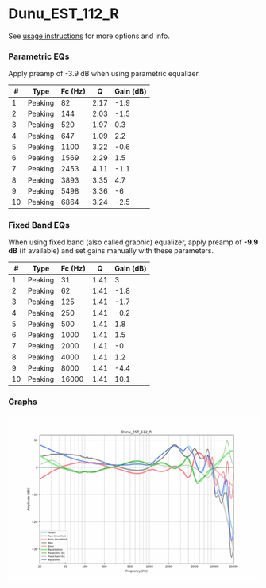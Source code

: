 # Dunu_EST_112_R
See [usage instructions](https://github.com/jaakkopasanen/AutoEq#usage) for more options and info.

### Parametric EQs
Apply preamp of -3.9 dB when using parametric equalizer.

|   # | Type    |   Fc (Hz) |    Q |   Gain (dB) |
|-----|---------|-----------|------|-------------|
|   1 | Peaking |        82 | 2.17 |        -1.9 |
|   2 | Peaking |       144 | 2.03 |        -1.5 |
|   3 | Peaking |       520 | 1.97 |         0.3 |
|   4 | Peaking |       647 | 1.09 |         2.2 |
|   5 | Peaking |      1100 | 3.22 |        -0.6 |
|   6 | Peaking |      1569 | 2.29 |         1.5 |
|   7 | Peaking |      2453 | 4.11 |        -1.1 |
|   8 | Peaking |      3893 | 3.35 |         4.7 |
|   9 | Peaking |      5498 | 3.36 |        -6   |
|  10 | Peaking |      6864 | 3.24 |        -2.5 |

### Fixed Band EQs
When using fixed band (also called graphic) equalizer, apply preamp of **-9.9 dB** (if available) and set gains manually with these parameters.

|   # | Type    |   Fc (Hz) |    Q |   Gain (dB) |
|-----|---------|-----------|------|-------------|
|   1 | Peaking |        31 | 1.41 |         3   |
|   2 | Peaking |        62 | 1.41 |        -1.8 |
|   3 | Peaking |       125 | 1.41 |        -1.7 |
|   4 | Peaking |       250 | 1.41 |        -0.2 |
|   5 | Peaking |       500 | 1.41 |         1.8 |
|   6 | Peaking |      1000 | 1.41 |         1.5 |
|   7 | Peaking |      2000 | 1.41 |        -0   |
|   8 | Peaking |      4000 | 1.41 |         1.2 |
|   9 | Peaking |      8000 | 1.41 |        -4.4 |
|  10 | Peaking |     16000 | 1.41 |        10.1 |

### Graphs
![](./Dunu_EST_112_R.png)
